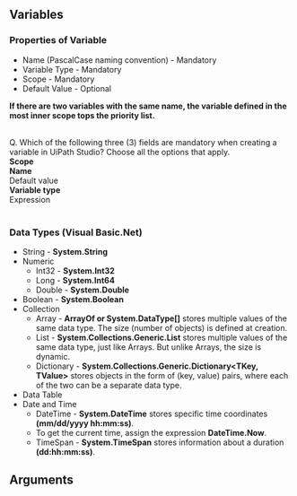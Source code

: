 ## Variables

### Properties of Variable
- Name (PascalCase naming convention) - Mandatory
- Variable Type - Mandatory
- Scope - Mandatory
- Default Value - Optional

**If there are two variables with the same name, the variable defined in the most inner scope tops the priority list.** <br><br>

Q. Which of the following three (3) fields are mandatory when creating a variable in UiPath Studio? Choose all the options that apply. <br>
**Scope <br>
Name** <br>
Default value <br>
**Variable type** <br>
Expression <br><br>

### Data Types (Visual Basic.Net)
- String - **System.String**
- Numeric
  - Int32 - **System.Int32** 
  - Long - **System.Int64**
  - Double - **System.Double**
- Boolean - **System.Boolean**
- Collection
  - Array - **ArrayOf<T> or System.DataType[]** stores multiple values of the same data type. The size (number of objects) is defined at creation.
  - List - **System.Collections.Generic.List<T>** stores multiple values of the same data type, just like Arrays. But unlike Arrays, the size is dynamic.
  - Dictionary - **System.Collections.Generic.Dictionary<TKey, TValue>** stores objects in the form of (key, value) pairs, where each of the two can be a separate data type.
- Data Table
- Date and Time
  - DateTime - **System.DateTime** stores specific time coordinates **(mm/dd/yyyy hh:mm:ss)**.
  - To get the current time, assign the expression **DateTime.Now**.
  - TimeSpan - **System.TimeSpan** stores information about a duration **(dd:hh:mm:ss)**. 

## Arguments
